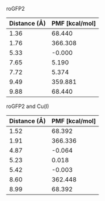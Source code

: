 roGFP2

| Distance (Å) | PMF [kcal/mol] |
|-----------|-----------|
| 1.36 | 68.440 |
| 1.76 | 366.308 |
| 5.33 | -0.000 |
| 7.65 | 5.190 |
| 7.72 | 5.374 |
| 9.49 | 359.881 |
| 9.88 | 68.440 |

roGFP2 and Cu(I)

| Distance (Å) | PMF [kcal/mol] |
|-----------|-----------|
| 1.52 | 68.392 |
| 1.91 | 366.336 |
| 4.87 | -0.064 |
| 5.23 | 0.018 |
| 5.42 | -0.003 |
| 8.60 | 362.448 |
| 8.99 | 68.392 |
